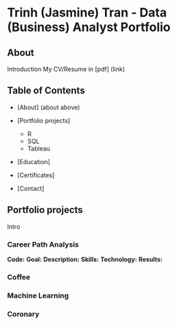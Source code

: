 # Trinh (Jasmine) Tran - Data (Business) Analyst Portfolio
## About
Introduction
My CV/Resume in [pdf] (link)
## Table of Contents
- [About] (about above)
- [Portfolio projects]
  - R
  - SQL
  - Tableau

- [Education]
- [Certificates]
- [Contact]

## Portfolio projects
Intro
### Career Path Analysis
**Code:**
**Goal:**
**Description:**
**Skills:**
**Technology:**
**Results:**

### Coffee
### Machine Learning
### Coronary
### 
###
